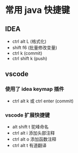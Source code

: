 # 常用 java 快捷键

## IDEA

- ctrl alt L (格式化)
- shift f6 (批量修改变量)
- ctrl k (commit)
- ctrl shift k (push)

## vscode

### 使用了 idea keymap 插件

- ctrl alt k 或 ctrl enter (commit)

### vscode 扩展快捷键

- alt shift t 驼峰命名
- ctrl alt i 添加头部注释
- ctrl alt o 添加函数注释
- ctrl alt t 有道翻译
